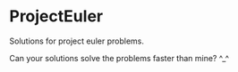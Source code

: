 # ProjectEuler
Solutions for project euler problems.

Can your solutions solve the problems faster than mine? ^_^